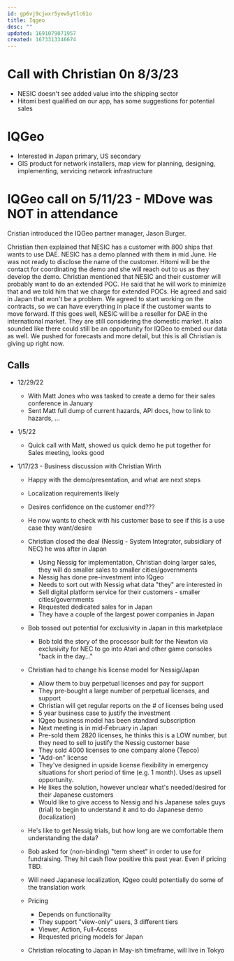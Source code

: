 ```yaml
---
id: gp6vj9cjwxr5yew5ytlc61o
title: Iqgeo
desc: ""
updated: 1691079071957
created: 1673313346674
---
```


# Call with Christian 0n 8/3/23

- NESIC doesn't see added value into the shipping sector
- Hitomi best qualified on our app, has some suggestions for potential sales

# IQGeo

- Interested in Japan primary, US secondary
- GIS product for network installers, map view for planning, designing, implementing, servicing network infrastructure

# IQGeo call on 5/11/23 - MDove was NOT in attendance

Cristian introduced the IQGeo partner manager, Jason Burger.

Christian then explained that NESIC has a customer with 800 ships that wants to use DAE. NESIC has a demo planned with them in mid June. He was not ready to disclose the name of the customer. Hitomi will be the contact for coordinating the demo and she will reach out to us as they develop the demo. Christian mentioned that NESIC and their customer will probably want to do an extended POC. He said that he will work to minimize that and we told him that we charge for extended POCs. He agreed and said in Japan that won't be a problem. We agreed to start working on the contracts, so we can have everything in place if the customer wants to move forward. If this goes well, NESIC will be a reseller for DAE in the international market. They are still considering the domestic market. It also sounded like there could still be an opportunity for IQGeo to embed our data as well. We pushed for forecasts and more detail, but this is all Christian is giving up right now.

## Calls

- 12/29/22

  - With Matt Jones who was tasked to create a demo for their sales conference in January
  - Sent Matt full dump of current hazards, API docs, how to link to hazards, ...

- 1/5/22

  - Quick call with Matt, showed us quick demo he put together for Sales meeting, looks good

- 1/17/23 - Business discussion with Christian Wirth

  - Happy with the demo/presentation, and what are next steps
  - Localization requirements likely
  - Desires confidence on the customer end???
  - He now wants to check with his customer base to see if this is a use case they want/desire
  - Christian closed the deal (Nessig - System Integrator, subsidiary of NEC) he was after in Japan
    - Using Nessig for implementation, Christian doing larger sales, they will do smaller sales to smaller cities/governments
    - Nessig has done pre-investment into IQgeo
    - Needs to sort out with Nessig what data "they" are interested in
    - Sell digital platform service for their customers - smaller cities/governments
    - Requested dedicated sales for in Japan
    - They have a couple of the largest power companies in Japan
  - Bob tossed out potential for exclusivity in Japan in this marketplace

    - Bob told the story of the processor built for the Newton via exclusivity for NEC to go into Atari and other game consoles "back in the day..."

  - Christian had to change his license model for Nessig/Japan
    - Allow them to buy perpetual licenses and pay for support
    - They pre-bought a large number of perpetual licenses, and support
    - Christian will get regular reports on the # of licenses being used
    - 5 year business case to justify the investment
    - IQgeo business model has been standard subscription
    - Next meeting is in mid-February in Japan
    - Pre-sold them 2820 licenses, he thinks this is a LOW number, but they need to sell to justify the Nessig customer base
    - They sold 4000 licenses to one company alone (Tepco)
    - "Add-on" license
    - They've designed in upside license flexibility in emergency situations for short period of time (e.g. 1 month). Uses as upsell opportunity.
    - He likes the solution, however unclear what's needed/desired for their Japanese customers
    - Would like to give access to Nessig and his Japanese sales guys (trial) to begin to understand it and to do Japanese demo (localization)
  - He's like to get Nessig trials, but how long are we comfortable them understanding the data?

  - Bob asked for (non-binding) "term sheet" in order to use for fundraising. They hit cash flow positive this past year. Even if pricing TBD.

  - Will need Japanese localization, IQgeo could potentially do some of the translation work

  - Pricing

    - Depends on functionality
    - They support "view-only" users, 3 different tiers
    - Viewer, Action, Full-Access
    - Requested pricing models for Japan

  - Christian relocating to Japan in May-ish timeframe, will live in Tokyo
